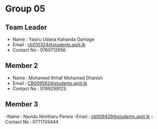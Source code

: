# Group 05

## Team Leader
- Name : Yasiru Udana Kahanda Gamage
- Email : cb010324@students.apiit.lk
- Contact No : 0760712656

## Member 2
- Name : Mohamed Ithhaf Mohamed Dhanish
- Email : CB009562@students.apiit.lk
- Contact No : 0769299123

## Member 3
-Name : Navidu Nimtharu Perera
-Email : cb009429@students.apiit.lk
-Contact No : 0771705444